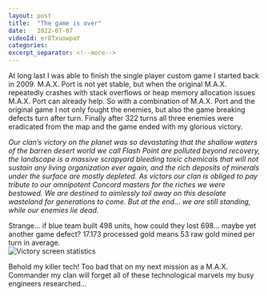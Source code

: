 ```yaml
---
layout: post
title:  "The game is over"
date:   2022-07-07
videoId: er8TxuowpaY
categories:
excerpt_separator: <!--more-->
---
```

At long last I was able to finish the single player custom game I started back in 2009. M.A.X. Port is not yet stable, but when the original M.A.X. repeatedly crashes with stack overflows or heap memory allocation issues M.A.X. Port can already help. So with a combination of M.A.X. Port and the original game I not only fought the enemies, but also the game breaking defects turn after turn. Finally after 322 turns all three enemies were eradicated from the map and the game ended with my glorious victory.
<!--more-->

<i>Our clan’s victory on the planet was so devastating that the shallow waters of the barren desert world we call Flash Point are polluted beyond recovery, the landscape is a massive scrapyard bleeding toxic chemicals that will not sustain any living organization ever again, and the rich deposits of minerals under the surface are mostly depleted. As victors our clan is obliged to pay tribute to our omnipotent Concord masters for the riches we were bestowed. We are destined to aimlessly toil away on this desolate wasteland for generations to come. But at the end... we are still standing, while our enemies lie dead.</i>

Strange... if blue team built 498 units, how could they lost 698... maybe yet another game defect? 17.173 processed gold means 53 raw gold mined per turn in average.
<br><img src="{{ site.baseurl }}/assets/images/mission_successful.png" alt="Victory screen statistics"><br>

Behold my killer tech! Too bad that on my next mission as a M.A.X. Commander my clan will forget all of these technological marvels my busy engineers researched...
<br><img src="{{ site.baseurl }}/assets/images/upgrades_1.png" alt=""><br>
<br><img src="{{ site.baseurl }}/assets/images/upgrades_2.png" alt=""><br>
<br><img src="{{ site.baseurl }}/assets/images/upgrades_3.png" alt=""><br>
<br><img src="{{ site.baseurl }}/assets/images/upgrades_4.png" alt=""><br>
<br><img src="{{ site.baseurl }}/assets/images/upgrades_5.png" alt=""><br>
